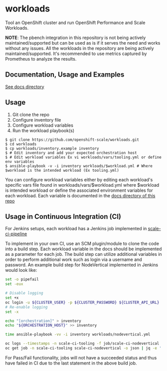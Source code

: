 # workloads

Tool an OpenShift cluster and run OpenShift Performance and Scale Workloads.

**NOTE**: The pbench integration in this repository is not being actively maintained/supported but can be used as is if it serves the need and works without any issues. All the workloads in the repository are being actively maintained/supported. It's recommended to use metrics captured by Prometheus to analyze the results.

## Documentation, Usage and Examples

[See docs directory](docs/)

## Usage

1. Git clone the repo
2. Configure inventory file
3. Configure workload variables
4. Run the workload playbook(s)

```
$ git clone https://github.com/openshift-scale/workloads.git
$ cd workloads
$ cp workloads/inventory.example inventory
$ # Edit inventory and add your expected orchestration host
$ # Edit workload variables Ex vi workloads/vars/tooling.yml or define env variables
$ ansible-playbook -v -i inventory workloads/$workload.yml # Where $workload is the intended workload (Ex tooling.yml)
```

You can configure workload variables either by editing each workload's specific vars file found in workloads/vars/$workload.yml where $workload is intended workload or define the associated environment variables for each workload. Each variable is documented in the [docs directory of this repo](docs/)

## Usage in Continuous Integration (CI)

For Jenkins setups, each workload has a Jenkins job implemented in [scale-ci-pipeline](https://github.com/openshift-scale/scale-ci-pipeline)

To implement in your own CI, use an SCM plugin/module to clone the code into a build step. Each workload variable in the docs should be implemented as a parameter for each job. The build step can utilize additional variables in order to perform additional work such as login via a username and password. An example build step for NodeVertical implemented in Jenkins would look like:

```sh
set -o pipefail
set -eux

# Disable logging
set +x
oc login -u ${CLUSTER_USER} -p ${CLUSTER_PASSWORD} ${CLUSTER_API_URL}
# Re-enable logging
set -x

echo "[orchestration]" > inventory
echo "${ORCHESTRATION_HOST}" >> inventory

time ansible-playbook -vv -i inventory workloads/nodevertical.yml

oc logs --timestamps -n scale-ci-tooling -f job/scale-ci-nodevertical
oc get job -n scale-ci-tooling scale-ci-nodevertical -o json | jq -e '.status.succeeded==1'
```

For Pass/Fail functionality, jobs will not have a succeeded status and thus have failed in CI due to the last statement in the above build job.
